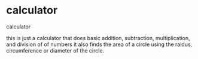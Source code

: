 # calculator
calculator

this is just a calculator that does basic addition, subtraction, multiplication, and division of of numbers
it also finds the area of a circle using the raidus, circumference or diameter of the circle. 
